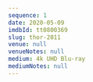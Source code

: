```yaml
---
sequence: 1
date: 2020-05-09
imdbId: tt0800369
slug: thor-2011
venue: null
venueNotes: null
medium: 4k UHD Blu-ray
mediumNotes: null
---
```


